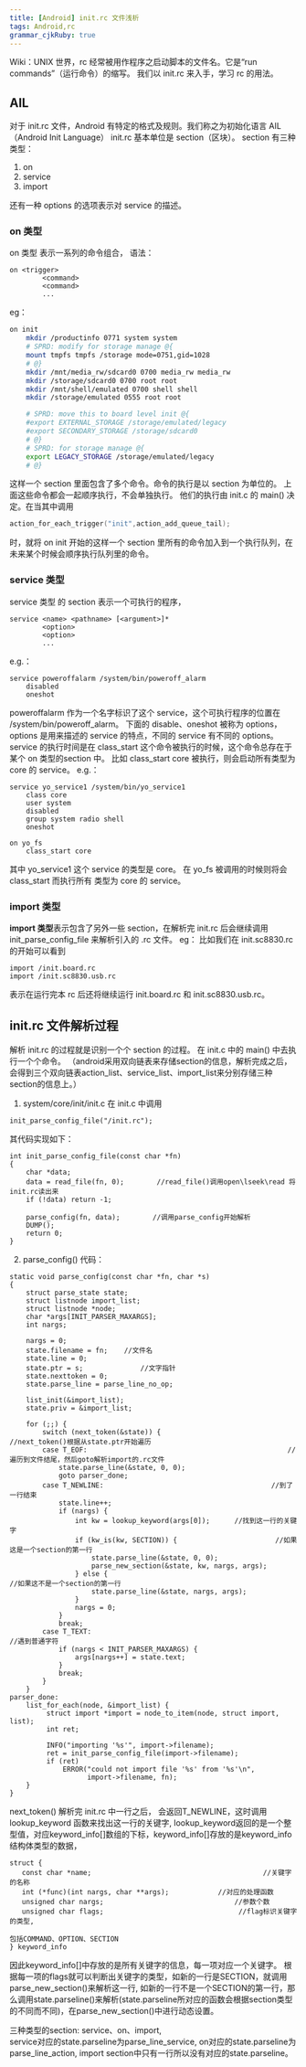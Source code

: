 ```yaml
---
title: [Android] init.rc 文件浅析
tags: Android,rc
grammar_cjkRuby: true
---
```

Wiki：UNIX 世界，rc 经常被用作程序之启动脚本的文件名。它是“run commands”（运行命令）的缩写。
我们以 init.rc 来入手，学习 rc 的用法。
## AIL 
对于 init.rc 文件，Android 有特定的格式及规则。我们称之为初始化语言 AIL（Android Init Language）
init.rc 基本单位是 section（区块）。
section 有三种类型：
1. on
2. service
3. import

还有一种 options 的选项表示对 service 的描述。

### **on 类型**
on 类型 表示一系列的命令组合，
语法：
```AIL
on <trigger>
        <command>
		<command>
		...
```
eg：
```bash
on init
    mkdir /productinfo 0771 system system
    # SPRD: modify for storage manage @{
    mount tmpfs tmpfs /storage mode=0751,gid=1028
    # @}
    mkdir /mnt/media_rw/sdcard0 0700 media_rw media_rw
    mkdir /storage/sdcard0 0700 root root
    mkdir /mnt/shell/emulated 0700 shell shell
    mkdir /storage/emulated 0555 root root

    # SPRD: move this to board level init @{
    #export EXTERNAL_STORAGE /storage/emulated/legacy
    #export SECONDARY_STORAGE /storage/sdcard0
    # @}
    # SPRD: for storage manage @{
    export LEGACY_STORAGE /storage/emulated/legacy
    # @}
```
这样一个 section 里面包含了多个命令。命令的执行是以 section 为单位的。
上面这些命令都会一起顺序执行，不会单独执行。
他们的执行由 init.c 的 main() 决定。在当其中调用  
```c
action_for_each_trigger("init",action_add_queue_tail);
```
时，就将 on init 开始的这样一个 section 里所有的命令加入到一个执行队列，在未来某个时候会顺序执行队列里的命令。

### **service 类型**
service 类型 的 section 表示一个可执行的程序，
```AIL
service <name> <pathname> [<argument>]*
        <option>
		<option>
		...
```
e.g.：
```
service poweroffalarm /system/bin/poweroff_alarm
    disabled
    oneshot
```
poweroffalarm 作为一个名字标识了这个 service，这个可执行程序的位置在 /system/bin/poweroff_alarm。
下面的 disable、oneshot 被称为 options，options 是用来描述的 service 的特点，不同的 service 有不同的 options。
service 的执行时间是在 class_start 这个命令被执行的时候，这个命令总存在于某个 on 类型的section 中。
比如 class_start core 被执行，则会启动所有类型为 core 的 service。
e.g.：
```
service yo_service1 /system/bin/yo_service1
	class core
    user system
    disabled
    group system radio shell
    oneshot

on yo_fs
	class_start core
```
其中 yo_service1 这个 service 的类型是 core。
在 yo_fs 被调用的时候则将会 class_start 而执行所有 类型为 core 的 service。

### import 类型
**import 类型**表示包含了另外一些 section，在解析完 init.rc 后会继续调用 init_parse_config_file 来解析引入的 .rc 文件。
eg：
比如我们在 init.sc8830.rc 的开始可以看到
```
import /init.board.rc
import /init.sc8830.usb.rc
```
表示在运行完本 rc 后还将继续运行 init.board.rc 和 init.sc8830.usb.rc。

## init.rc 文件解析过程
解析 init.rc 的过程就是识别一个个 section 的过程。
在 init.c 中的 main() 中去执行一个个命令。
（android采用双向链表来存储section的信息，解析完成之后，会得到三个双向链表action_list、service_list、import_list来分别存储三种section的信息上。）

1. system/core/init/init.c
在 init.c 中调用     
```
init_parse_config_file("/init.rc");
```
其代码实现如下：
```
int init_parse_config_file(const char *fn)
{
    char *data;
    data = read_file(fn, 0);        //read_file()调用open\lseek\read 将init.rc读出来
    if (!data) return -1;
 
    parse_config(fn, data);        //调用parse_config开始解析
    DUMP();
    return 0;
}
```
2. parse_config() 代码：
```
static void parse_config(const char *fn, char *s)
{
    struct parse_state state;
    struct listnode import_list;
    struct listnode *node;
    char *args[INIT_PARSER_MAXARGS];
    int nargs;
 
    nargs = 0;
    state.filename = fn;	//文件名
    state.line = 0;
    state.ptr = s;				//文字指针
    state.nexttoken = 0;
    state.parse_line = parse_line_no_op;
 
    list_init(&import_list);
    state.priv = &import_list;
 
    for (;;) {
        switch (next_token(&state)) {                         //next_token()根据从state.ptr开始遍历
        case T_EOF:                               					//遍历到文件结尾，然后goto解析import的.rc文件
            state.parse_line(&state, 0, 0);
            goto parser_done;
        case T_NEWLINE:                                         //到了一行结束
            state.line++;
            if (nargs) {
                int kw = lookup_keyword(args[0]);      //找到这一行的关键字
                if (kw_is(kw, SECTION)) {                        //如果这是一个section的第一行                                            
                    state.parse_line(&state, 0, 0);
                    parse_new_section(&state, kw, nargs, args);
                } else {                                                   //如果这不是一个section的第一行
                    state.parse_line(&state, nargs, args);
                }
                nargs = 0;
            }
            break;
        case T_TEXT:                                                   //遇到普通字符
            if (nargs < INIT_PARSER_MAXARGS) {
                args[nargs++] = state.text;
            }
            break;
        }
    }
parser_done:
    list_for_each(node, &import_list) {
         struct import *import = node_to_item(node, struct import, list);
         int ret;
 
         INFO("importing '%s'", import->filename);
         ret = init_parse_config_file(import->filename);
         if (ret)
             ERROR("could not import file '%s' from '%s'\n",
                   import->filename, fn);
    }
}
```
next_token() 解析完 init.rc 中一行之后，
会返回T_NEWLINE，这时调用 lookup_keyword 函数来找出这一行的关键字, lookup_keyword返回的是一个整型值，对应keyword_info[]数组的下标，keyword_info[]存放的是keyword_info结构体类型的数据，
 ```
struct {
    const char *name;                                          //关键字的名称
    int (*func)(int nargs, char **args);            //对应的处理函数
    unsigned char nargs;                                //参数个数
    unsigned char flags;                                 //flag标识关键字的类型,
                                                                                   包括COMMAND、OPTION、SECTION
} keyword_info
 ```
因此keyword_info[]中存放的是所有关键字的信息，每一项对应一个关键字。
根据每一项的flags就可以判断出关键字的类型，如新的一行是SECTION，就调用parse_new_section()来解析这一行,
如新的一行不是一个SECTION的第一行，那么调用state.parseline()来解析(state.parseline所对应的函数会根据section类型的不同而不同)，在parse_new_section()中进行动态设置。
 
三种类型的section: service、on、import,  
service对应的state.parseline为parse_line_service,
on对应的state.parseline为parse_line_action,
import section中只有一行所以没有对应的state.parseline。






